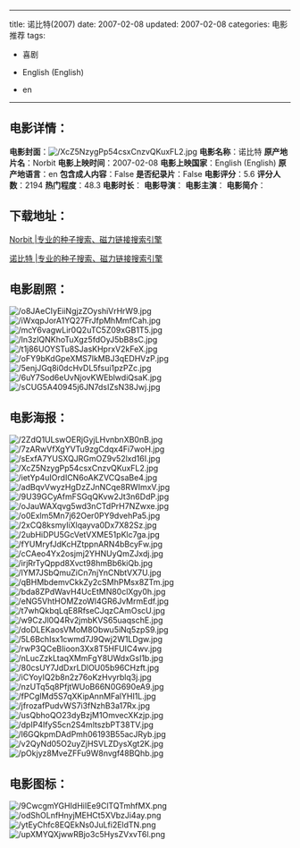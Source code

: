 
---
title: 诺比特(2007)
date: 2007-02-08
updated: 2007-02-08
categories: 电影推荐
tags:
- 喜剧

- English (English)
- en
---


> 

## **电影详情**：

**电影封面**：<img src="https://image.tmdb.org/t/p/w200/XcZ5NzygPp54csxCnzvQKuxFL2.jpg" alt="/XcZ5NzygPp54csxCnzvQKuxFL2.jpg" title="/XcZ5NzygPp54csxCnzvQKuxFL2.jpg">
**电影名称**：诺比特
**原产地片名**：Norbit
**电影上映时间**：2007-02-08
**电影上映国家**：English (English)
**原产地语言**：en
**包含成人内容**：False
**是否纪录片**：False
**电影评分**：5.6
**评分人数**：2194
**热门程度**：48.3
**电影时长**：
**电影导演**：
**电影主演**：
**电影简介**：

## **下载地址**：
[Norbit |专业的种子搜索、磁力链接搜索引擎](https://movie.amd794.com:2083/?search=Norbit&ordering=&mode=match_phrase&page_size=10&page=1)

[诺比特 |专业的种子搜索、磁力链接搜索引擎](https://movie.amd794.com:2083/?search=%E8%AF%BA%E6%AF%94%E7%89%B9&ordering=&mode=match_phrase&page_size=10&page=1)
 

## **电影剧照**：
<img src="https://image.tmdb.org/t/p/original/o8JAeCIyEiiNgjzZOyshiVrHrW9.jpg" alt="/o8JAeCIyEiiNgjzZOyshiVrHrW9.jpg" title="/o8JAeCIyEiiNgjzZOyshiVrHrW9.jpg"><img src="https://image.tmdb.org/t/p/original/iWxqpJorA1YQ27FrJfpMhMmfCah.jpg" alt="/iWxqpJorA1YQ27FrJfpMhMmfCah.jpg" title="/iWxqpJorA1YQ27FrJfpMhMmfCah.jpg"><img src="https://image.tmdb.org/t/p/original/mcY6vagwLir0Q2uTC5Z09xGB1T5.jpg" alt="/mcY6vagwLir0Q2uTC5Z09xGB1T5.jpg" title="/mcY6vagwLir0Q2uTC5Z09xGB1T5.jpg"><img src="https://image.tmdb.org/t/p/original/ln3zIQNKhoTuXgz5fdOyJ5bB8sC.jpg" alt="/ln3zIQNKhoTuXgz5fdOyJ5bB8sC.jpg" title="/ln3zIQNKhoTuXgz5fdOyJ5bB8sC.jpg"><img src="https://image.tmdb.org/t/p/original/t1j86UOYSTu8SJasKHprxV2kFeX.jpg" alt="/t1j86UOYSTu8SJasKHprxV2kFeX.jpg" title="/t1j86UOYSTu8SJasKHprxV2kFeX.jpg"><img src="https://image.tmdb.org/t/p/original/oFY9bKdGpeXMS7lkMBJ3qEDHVzP.jpg" alt="/oFY9bKdGpeXMS7lkMBJ3qEDHVzP.jpg" title="/oFY9bKdGpeXMS7lkMBJ3qEDHVzP.jpg"><img src="https://image.tmdb.org/t/p/original/5enjJGq8i0dcHvDL5fsui1pzPZc.jpg" alt="/5enjJGq8i0dcHvDL5fsui1pzPZc.jpg" title="/5enjJGq8i0dcHvDL5fsui1pzPZc.jpg"><img src="https://image.tmdb.org/t/p/original/6uY7Sod6eUvNjovKWEblwdiQsaK.jpg" alt="/6uY7Sod6eUvNjovKWEblwdiQsaK.jpg" title="/6uY7Sod6eUvNjovKWEblwdiQsaK.jpg"><img src="https://image.tmdb.org/t/p/original/sCUG5A40945j6JN7dsIZsN38Jwj.jpg" alt="/sCUG5A40945j6JN7dsIZsN38Jwj.jpg" title="/sCUG5A40945j6JN7dsIZsN38Jwj.jpg">

## **电影海报**：
<img src="https://image.tmdb.org/t/p/original/2ZdQ1ULswOERjGyjLHvnbnXB0nB.jpg" alt="/2ZdQ1ULswOERjGyjLHvnbnXB0nB.jpg" title="/2ZdQ1ULswOERjGyjLHvnbnXB0nB.jpg"><img src="https://image.tmdb.org/t/p/original/7zARwVfXgYVTu9zgCdqx4Fi7woH.jpg" alt="/7zARwVfXgYVTu9zgCdqx4Fi7woH.jpg" title="/7zARwVfXgYVTu9zgCdqx4Fi7woH.jpg"><img src="https://image.tmdb.org/t/p/original/sExfA7YUSXQJRGmOZ9v52lxd16I.jpg" alt="/sExfA7YUSXQJRGmOZ9v52lxd16I.jpg" title="/sExfA7YUSXQJRGmOZ9v52lxd16I.jpg"><img src="https://image.tmdb.org/t/p/original/XcZ5NzygPp54csxCnzvQKuxFL2.jpg" alt="/XcZ5NzygPp54csxCnzvQKuxFL2.jpg" title="/XcZ5NzygPp54csxCnzvQKuxFL2.jpg"><img src="https://image.tmdb.org/t/p/original/ietYp4uIOrdICN6oAKZVCQsaBe4.jpg" alt="/ietYp4uIOrdICN6oAKZVCQsaBe4.jpg" title="/ietYp4uIOrdICN6oAKZVCQsaBe4.jpg"><img src="https://image.tmdb.org/t/p/original/adBqvVwyzHgDzZJnNCqe8RWImxV.jpg" alt="/adBqvVwyzHgDzZJnNCqe8RWImxV.jpg" title="/adBqvVwyzHgDzZJnNCqe8RWImxV.jpg"><img src="https://image.tmdb.org/t/p/original/9U39GCyAfmFSGqQKvw2Jt3n6DdP.jpg" alt="/9U39GCyAfmFSGqQKvw2Jt3n6DdP.jpg" title="/9U39GCyAfmFSGqQKvw2Jt3n6DdP.jpg"><img src="https://image.tmdb.org/t/p/original/oJauWAXqvg5wd3nCTdPrH7NZwxe.jpg" alt="/oJauWAXqvg5wd3nCTdPrH7NZwxe.jpg" title="/oJauWAXqvg5wd3nCTdPrH7NZwxe.jpg"><img src="https://image.tmdb.org/t/p/original/o0Exlm5Mn7j62Oer0PY9dvehPa5.jpg" alt="/o0Exlm5Mn7j62Oer0PY9dvehPa5.jpg" title="/o0Exlm5Mn7j62Oer0PY9dvehPa5.jpg"><img src="https://image.tmdb.org/t/p/original/2xCQ8ksmyIiXlqayva0Dx7X82Sz.jpg" alt="/2xCQ8ksmyIiXlqayva0Dx7X82Sz.jpg" title="/2xCQ8ksmyIiXlqayva0Dx7X82Sz.jpg"><img src="https://image.tmdb.org/t/p/original/2ubHiDPU5GcVetVXME51pKlc7ga.jpg" alt="/2ubHiDPU5GcVetVXME51pKlc7ga.jpg" title="/2ubHiDPU5GcVetVXME51pKlc7ga.jpg"><img src="https://image.tmdb.org/t/p/original/fYUMryfJdKcHZtppnARN4bBcyFw.jpg" alt="/fYUMryfJdKcHZtppnARN4bBcyFw.jpg" title="/fYUMryfJdKcHZtppnARN4bBcyFw.jpg"><img src="https://image.tmdb.org/t/p/original/cCAeo4Yx2osjmj2YHNUyQmZJxdj.jpg" alt="/cCAeo4Yx2osjmj2YHNUyQmZJxdj.jpg" title="/cCAeo4Yx2osjmj2YHNUyQmZJxdj.jpg"><img src="https://image.tmdb.org/t/p/original/irjRrTyQppd8Xvct98hmBb6kiQb.jpg" alt="/irjRrTyQppd8Xvct98hmBb6kiQb.jpg" title="/irjRrTyQppd8Xvct98hmBb6kiQb.jpg"><img src="https://image.tmdb.org/t/p/original/lYM7JSbQmuZiCn7njYnCNbtVX7U.jpg" alt="/lYM7JSbQmuZiCn7njYnCNbtVX7U.jpg" title="/lYM7JSbQmuZiCn7njYnCNbtVX7U.jpg"><img src="https://image.tmdb.org/t/p/original/qBHMbdemvCkkZy2cSMhPMsx8ZTm.jpg" alt="/qBHMbdemvCkkZy2cSMhPMsx8ZTm.jpg" title="/qBHMbdemvCkkZy2cSMhPMsx8ZTm.jpg"><img src="https://image.tmdb.org/t/p/original/bda8ZPdWavH4UcEtMN80clXgy0h.jpg" alt="/bda8ZPdWavH4UcEtMN80clXgy0h.jpg" title="/bda8ZPdWavH4UcEtMN80clXgy0h.jpg"><img src="https://image.tmdb.org/t/p/original/eNG5VhtHOMZzoWl4GR6JvMrmEdf.jpg" alt="/eNG5VhtHOMZzoWl4GR6JvMrmEdf.jpg" title="/eNG5VhtHOMZzoWl4GR6JvMrmEdf.jpg"><img src="https://image.tmdb.org/t/p/original/t7whQkbqLqE8RfseCJqzCAmOscU.jpg" alt="/t7whQkbqLqE8RfseCJqzCAmOscU.jpg" title="/t7whQkbqLqE8RfseCJqzCAmOscU.jpg"><img src="https://image.tmdb.org/t/p/original/w9CzJl0Q4Rv2jmbKVS65uaqschE.jpg" alt="/w9CzJl0Q4Rv2jmbKVS65uaqschE.jpg" title="/w9CzJl0Q4Rv2jmbKVS65uaqschE.jpg"><img src="https://image.tmdb.org/t/p/original/doDLEKaosVMoM8Obwu5iNq5zpS9.jpg" alt="/doDLEKaosVMoM8Obwu5iNq5zpS9.jpg" title="/doDLEKaosVMoM8Obwu5iNq5zpS9.jpg"><img src="https://image.tmdb.org/t/p/original/5L6BchIsx1cwmd7J9Qwj2W1LDgw.jpg" alt="/5L6BchIsx1cwmd7J9Qwj2W1LDgw.jpg" title="/5L6BchIsx1cwmd7J9Qwj2W1LDgw.jpg"><img src="https://image.tmdb.org/t/p/original/rwP3QCeBIioon3Xx8T5HFUIC4wv.jpg" alt="/rwP3QCeBIioon3Xx8T5HFUIC4wv.jpg" title="/rwP3QCeBIioon3Xx8T5HFUIC4wv.jpg"><img src="https://image.tmdb.org/t/p/original/nLucZzkLtaqXMmFgY8UWdxGsI1b.jpg" alt="/nLucZzkLtaqXMmFgY8UWdxGsI1b.jpg" title="/nLucZzkLtaqXMmFgY8UWdxGsI1b.jpg"><img src="https://image.tmdb.org/t/p/original/80csUY7JdDxrLDlOU05b96CHzft.jpg" alt="/80csUY7JdDxrLDlOU05b96CHzft.jpg" title="/80csUY7JdDxrLDlOU05b96CHzft.jpg"><img src="https://image.tmdb.org/t/p/original/iCYoyIQ2b8n2z76oKzHvyrblq3j.jpg" alt="/iCYoyIQ2b8n2z76oKzHvyrblq3j.jpg" title="/iCYoyIQ2b8n2z76oKzHvyrblq3j.jpg"><img src="https://image.tmdb.org/t/p/original/nzUTq5q8PfjtWUoB66N0G690eA9.jpg" alt="/nzUTq5q8PfjtWUoB66N0G690eA9.jpg" title="/nzUTq5q8PfjtWUoB66N0G690eA9.jpg"><img src="https://image.tmdb.org/t/p/original/fPCgIMd5S7qXKipAnnMFalYHI1L.jpg" alt="/fPCgIMd5S7qXKipAnnMFalYHI1L.jpg" title="/fPCgIMd5S7qXKipAnnMFalYHI1L.jpg"><img src="https://image.tmdb.org/t/p/original/jfrozafPudvWS7i3fNzhB3a17Rx.jpg" alt="/jfrozafPudvWS7i3fNzhB3a17Rx.jpg" title="/jfrozafPudvWS7i3fNzhB3a17Rx.jpg"><img src="https://image.tmdb.org/t/p/original/usQbhoQO23dyBzjM1OmvecXKzjp.jpg" alt="/usQbhoQO23dyBzjM1OmvecXKzjp.jpg" title="/usQbhoQO23dyBzjM1OmvecXKzjp.jpg"><img src="https://image.tmdb.org/t/p/original/dpIP4IfyS5cn2S4mltszbPT38TV.jpg" alt="/dpIP4IfyS5cn2S4mltszbPT38TV.jpg" title="/dpIP4IfyS5cn2S4mltszbPT38TV.jpg"><img src="https://image.tmdb.org/t/p/original/l6GQkpmDAdPmh06193B55acJRyb.jpg" alt="/l6GQkpmDAdPmh06193B55acJRyb.jpg" title="/l6GQkpmDAdPmh06193B55acJRyb.jpg"><img src="https://image.tmdb.org/t/p/original/v2QyNd05O2uyZjHSVLZDysXgt2K.jpg" alt="/v2QyNd05O2uyZjHSVLZDysXgt2K.jpg" title="/v2QyNd05O2uyZjHSVLZDysXgt2K.jpg"><img src="https://image.tmdb.org/t/p/original/pOkjyz8MveZFFu9W8nvgf48BQhb.jpg" alt="/pOkjyz8MveZFFu9W8nvgf48BQhb.jpg" title="/pOkjyz8MveZFFu9W8nvgf48BQhb.jpg">

## **电影图标**：
<img src="https://image.tmdb.org/t/p/original/9CwcgmYGHIdHiIEe9ClTQTmhfMX.png" alt="/9CwcgmYGHIdHiIEe9ClTQTmhfMX.png" title="/9CwcgmYGHIdHiIEe9ClTQTmhfMX.png"><img src="https://image.tmdb.org/t/p/original/odShOLnfHnyjMEHCt5XVbzJi4ay.png" alt="/odShOLnfHnyjMEHCt5XVbzJi4ay.png" title="/odShOLnfHnyjMEHCt5XVbzJi4ay.png"><img src="https://image.tmdb.org/t/p/original/ytEyChfc8EQEkNs0JuLfi2EldTN.png" alt="/ytEyChfc8EQEkNs0JuLfi2EldTN.png" title="/ytEyChfc8EQEkNs0JuLfi2EldTN.png"><img src="https://image.tmdb.org/t/p/original/upXMYQXjwwRBjo3c5HysZVxvT6l.png" alt="/upXMYQXjwwRBjo3c5HysZVxvT6l.png" title="/upXMYQXjwwRBjo3c5HysZVxvT6l.png">
